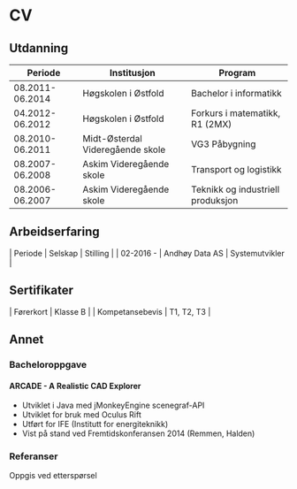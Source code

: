 # CV
## Utdanning
| Periode | Institusjon | Program |
| --------------- | --------------- | --------------- |
| 08.2011-06.2014 | Høgskolen i Østfold | Bachelor i informatikk |
| 04.2012-06.2012 | Høgskolen i Østfold | Forkurs i matematikk, R1 (2MX) |
| 08.2010-06.2011 | Midt-Østerdal Videregående skole | VG3 Påbygning |
| 08.2007-06.2008 | Askim Videregående skole | Transport og logistikk |
| 08.2006-06.2007 | Askim Videregående skole | Teknikk og industriell produksjon |

## Arbeidserfaring
| Periode | Selskap | Stilling |
| 02-2016 - | Andhøy Data AS | Systemutvikler |

## Sertifikater
| Førerkort | Klasse B |
| Kompetansebevis | T1, T2, T3 |

## Annet
### Bacheloroppgave
#### ARCADE - A Realistic CAD Explorer
* Utviklet i Java med jMonkeyEngine scenegraf-API
* Utviklet for bruk med Oculus Rift
* Utført for IFE (Institutt for energiteknikk)
* Vist på stand ved Fremtidskonferansen 2014 (Remmen, Halden)

### Referanser
Oppgis ved etterspørsel
